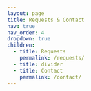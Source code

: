 ```yaml
---
layout: page
title: Requests & Contact
nav: true
nav_order: 4
dropdown: true
children:
  - title: Requests
    permalink: /requests/
  - title: divider
  - title: Contact
    permalink: /contact/
---
```

